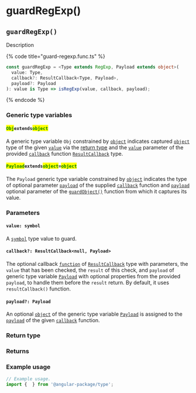 # guardRegExp()

## `guardRegExp()`

Description

{% code title="guard-regexp.func.ts" %}
```typescript
const guardRegExp = <Type extends RegExp, Payload extends object>(
  value: Type,
  callback?: ResultCallback<Type, Payload>,
  payload?: Payload
): value is Type => isRegExp(value, callback, payload);
```
{% endcode %}

### Generic type variables

#### <mark style="color:green;">**`Obj`**</mark>**`extends`**<mark style="color:green;">**`object`**</mark>

A generic type variable `Obj` constrained by [`object`](https://developer.mozilla.org/en-US/docs/Web/JavaScript/Reference/Global\_Objects/Object) indicates captured [`object`](https://developer.mozilla.org/en-US/docs/Web/JavaScript/Reference/Global\_Objects/Object) type of the given [`value`](guardregexp.md#value-type) via the [return type](guardregexp.md#return-type) and the [`value`](../types/resultcallback.md#value-value) parameter of the provided [`callback`](guardregexp.md#callback-resultcallback-less-than-bigint-payload-greater-than) function [`ResultCallback`](../types/resultcallback.md) type.

#### <mark style="color:green;">**`Payload`**</mark>**`extends`**<mark style="color:green;">**`object`**</mark>**`=`**<mark style="color:green;">**`object`**</mark>

The `Payload` generic type variable constrained by [`object`](https://www.typescriptlang.org/docs/handbook/basic-types.html#object) indicates the type of optional parameter [`payload`](../types/resultcallback.md#payload-payload) of the supplied [`callback`](guardregexp.md#callback-resultcallback-less-than-type-payload-greater-than) function and [`payload`](guardregexp.md#payload-payload) optional parameter of the [`guardObject()`](guardregexp.md#guardobject) function from which it captures its value.

### Parameters

#### `value: symbol`

A [`symbol`](https://developer.mozilla.org/en-US/docs/Web/JavaScript/Reference/Global\_Objects/Symbol) type value to guard.

#### `callback?: ResultCallback<null, Payload>`

The optional callback [`function`](https://developer.mozilla.org/en-US/docs/Web/JavaScript/Guide/Functions) of [`ResultCallback`](../types/resultcallback.md) type with parameters, the `value` that has been checked, the `result` of this check, and `payload` of generic type variable [`Payload`](guardregexp.md#payloadextendsobject) with optional properties from the provided `payload`, to handle them before the `result` return. By default, it uses `resultCallback()` function.

#### `payload?: Payload`

An optional [`object`](https://developer.mozilla.org/en-US/docs/Web/JavaScript/Reference/Global\_Objects/Object) of the generic type variable [`Payload`](guardregexp.md#payloadextendsobject-object) is assigned to the [`payload`](../types/resultcallback.md#payload-payload) of the given [`callback`](guardregexp.md#callback-resultcallback-less-than-bigint-payload-greater-than) function.

### Return type

### Returns

### Example usage

```typescript
// Example usage.
import {  } from '@angular-package/type';


```

